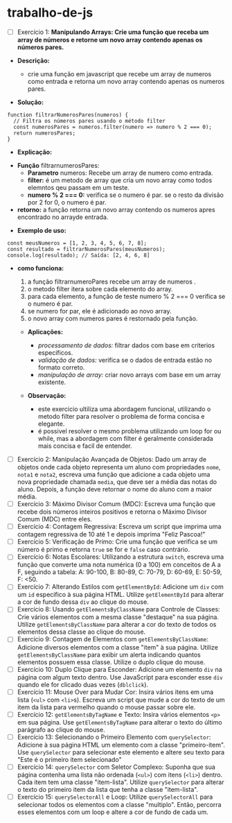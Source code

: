 # trabalho-de-js
- [ ] Exercício 1:
  **Manipulando Arrays: Crie uma função que receba um array de números e retorne um novo array contendo apenas os números pares.**
* **Descrição:**
  - crie uma função em javascript que recebe um array de numeros como entrada e retorna um novo array contendo apenas os numeros pares.

* **Solução:**

```
function filtrarNumerosPares(numeros) {
  // Filtra os números pares usando o método filter
  const numerosPares = numeros.filter(numero => numero % 2 === 0);
  return numerosPares;
}
```
* **Explicação:**
- **Função** filtrarnumerosPares:
  - **Parametro** numeros: Recebe um array de numero como entrada.
  - **filter:** é um metodo de array que cria um novo array como todos elemntos qeu passam em um teste.
  - **numero % 2 === 0:** verifica se o numero é par. se o resto da divisão por 2 for 0, o numero é par.
- **retorno:** a função retorna um novo array contendo os numeros apres encontrado no arrayde entrada.

* **Exemplo de uso:**
```
const meusNumeros = [1, 2, 3, 4, 5, 6, 7, 8];
const resultado = filtrarNumerosPares(meusNumeros);
console.log(resultado); // Saída: [2, 4, 6, 8]
```
* **como funciona:**
  1. a função filtrarnumeroPares recebe um array de numeros .
  2. o metodo filter itera sobre cada elemento do array.
  3. para cada elemento, a função de teste numero  % 2 === 0 verifica se o numero é par.
  4. se numero for par, ele é adicionado ao novo array.
  5. o novo array com numeros pares é restornado pela função.

  * **Aplicações:**
     - *processamento de dados:* filtrar dados com base em criterios especificos.
     - *validação de dados:* verifica se o dados de entrada estão no formato correto.
     - *manipulação de array:* criar novo arrays com base em um array existente.
   
  * **Observação:**
    - este exercicio ultiliza uma abordagem funcional, utilizando o metodo filter para resolver o problema de forma concisa e elegante.
    - é possivel resolver o mesmo problema utilizando um loop for ou while, mas a abordagem com filter  é geralmente considerada mais concisa e facil de entender.

  
- [ ] Exercício 2: Manipulação Avançada de Objetos: Dado um array de objetos onde cada objeto representa um aluno com propriedades `nome`, `nota1` e `nota2`, escreva uma função que adicione a cada objeto uma nova propriedade chamada `media`, que deve ser a média das notas do aluno. Depois, a função deve retornar o nome do aluno com a maior média.
- [ ] Exercício 3: Máximo Divisor Comum (MDC): Escreva uma função que recebe dois números inteiros positivos e retorna o Máximo Divisor Comum (MDC) entre eles.
- [ ] Exercício 4: Contagem Regressiva: Escreva um script que imprima uma contagem regressiva de 10 até 1 e depois imprima "Feliz Pascoa!"
- [ ] Exercício 5: Verificação de Primo: Crie uma função que verifica se um número é primo e retorna `true` se for e `false` caso contrário.
- [ ] Exercício 6: Notas Escolares: Utilizando a estrutura `switch`, escreva uma função que converte uma nota numérica (0 a 100) em conceitos de A a F, seguindo a tabela: A: 90-100, B: 80-89, C: 70-79, D: 60-69, E: 50-59, F: <50.
- [ ] Exercício 7: Alterando Estilos com `getElementById`: Adicione um `div` com um `id` específico à sua página HTML. Utilize `getElementById` para alterar a cor de fundo dessa `div` ao clique do mouse.
- [ ] Exercício 8: Usando `getElementsByClassName` para Controle de Classes: Crie vários elementos com a mesma classe "destaque" na sua página. Utilize `getElementsByClassName` para alterar a cor do texto de todos os elementos dessa classe ao clique do mouse.
- [ ] Exercício 9: Contagem de Elementos com `getElementsByClassName`: Adicione diversos elementos com a classe "item" à sua página. Utilize `getElementsByClassName` para exibir um alerta indicando quantos elementos possuem essa classe. Utilize o duplo clique do mouse.
- [ ] Exercício 10: Duplo Clique para Esconder: Adicione um elemento `div` na página com algum texto dentro. Use JavaScript para esconder esse `div` quando ele for clicado duas vezes (`dblclick`).
- [ ] Exercício 11: Mouse Over para Mudar Cor: Insira vários itens em uma lista (`<ul>` com `<li>`s). Escreva um script que mude a cor do texto de um item da lista para vermelho quando o mouse passar sobre ele.
- [ ] Exercício 12: `getElementsByTagName` e Texto: Insira vários elementos `<p>` em sua página. Use `getElementsByTagName` para alterar o texto do último parágrafo ao clique do mouse.
- [ ] Exercício 13: Selecionando o Primeiro Elemento com `querySelector`: Adicione à sua página HTML um elemento com a classe "primeiro-item". Use `querySelector` para selecionar este elemento e altere seu texto para "Este é o primeiro item selecionado"
- [ ] Exercício 14: `querySelector` com Seletor Complexo: Suponha que sua página contenha uma lista não ordenada (`<ul>`) com itens (`<li>`) dentro. Cada item tem uma classe "item-lista". Utilize `querySelector` para alterar o texto do primeiro item da lista que tenha a classe "item-lista".
- [ ] Exercício 15: `querySelectorAll` e Loop: Utilize `querySelectorAll` para selecionar todos os elementos com a classe "multiplo". Então, percorra esses elementos com um loop e altere a cor de fundo de cada um.
